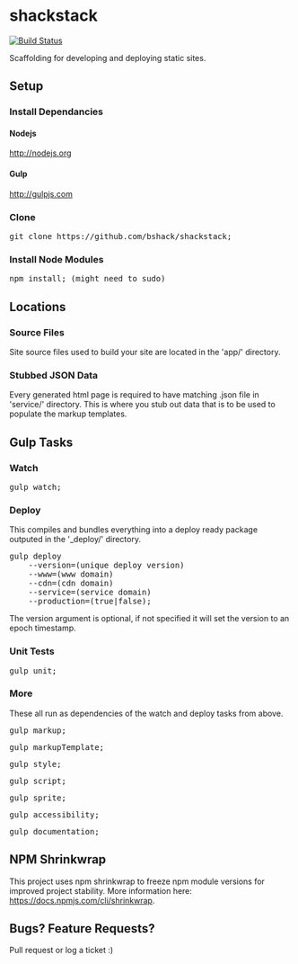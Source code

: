# shackstack

[![Build Status](https://travis-ci.org/bshack/shackstack.svg?branch=master)](https://travis-ci.org/bshack/shackstack)

Scaffolding for developing and deploying static sites.

## Setup

### Install Dependancies

#### Nodejs

http://nodejs.org

#### Gulp

http://gulpjs.com

### Clone

<pre>git clone https://github.com/bshack/shackstack;</pre>

### Install Node Modules

<pre>npm install; (might need to sudo)</pre>

## Locations

### Source Files

Site source files used to build your site are located in the 'app/' directory.

### Stubbed JSON Data

Every generated html page is required to have matching .json file in 'service/' directory. This is where you stub out data that is to be used to populate the markup templates.

## Gulp Tasks

### Watch

<pre>gulp watch;</pre>

### Deploy

This compiles and bundles everything into a deploy ready package outputed in the '_deploy/' directory.

<pre>gulp deploy
    --version=(unique deploy version)
    --www=(www domain)
    --cdn=(cdn domain)
    --service=(service domain)
    --production=(true|false);</pre>

The version argument is optional, if not specified it will set the version to an epoch timestamp.

### Unit Tests

<pre>gulp unit;</pre>

### More

These all run as dependencies of the watch and deploy tasks from above.

<pre>gulp markup;</pre>
<pre>gulp markupTemplate;</pre>
<pre>gulp style;</pre>
<pre>gulp script;</pre>
<pre>gulp sprite;</pre>
<pre>gulp accessibility;</pre>
<pre>gulp documentation;</pre>

## NPM Shrinkwrap

This project uses npm shrinkwrap to freeze npm module versions for improved project stability. More information here: https://docs.npmjs.com/cli/shrinkwrap.

## Bugs? Feature Requests?

Pull request or log a ticket :)
